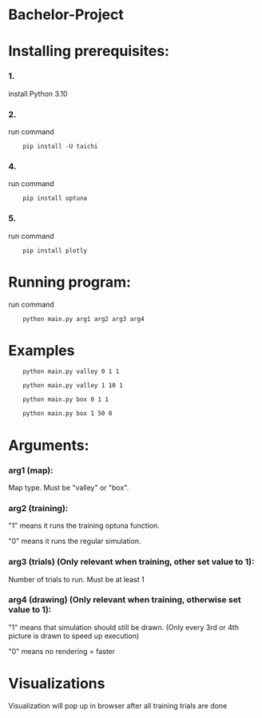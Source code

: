 # Bachelor-Project

# Installing prerequisites:
### 1. 
install Python 3.10

### 2. 
run command

        pip install -U taichi

### 4. 
run command

        pip install optuna

### 5. 
run command

        pip install plotly

# Running program:
run command 

        python main.py arg1 arg2 arg3 arg4

# Examples
        python main.py valley 0 1 1 

        python main.py valley 1 10 1 

        python main.py box 0 1 1 

        python main.py box 1 50 0 

# Arguments:

### arg1 (map): 
Map type. Must be "valley" or "box".

### arg2 (training): 
"1" means it runs the training optuna function. 

"0" means it runs the regular simulation.

### arg3 (trials) (Only relevant when training, other set value to 1): 

Number of trials to run. Must be at least 1

###  arg4 (drawing) (Only relevant when training, otherwise set value to 1):

"1" means that simulation should still be drawn. (Only every 3rd or 4th picture is drawn to speed up execution)

"0" means no rendering = faster

# Visualizations
Visualization will pop up in browser after all training trials are done
